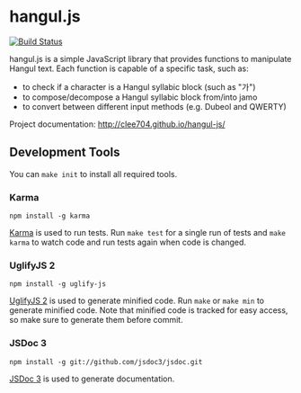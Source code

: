 hangul.js
=========
[![Build Status](https://secure.travis-ci.org/clee704/hangul-js.png?branch=master)](http://travis-ci.org/clee704/hangul-js)

hangul.js is a simple JavaScript library that provides functions to manipulate
Hangul text. Each function is capable of a specific task, such as:

* to check if a character is a Hangul syllabic block (such as "가")
* to compose/decompose a Hangul syllabic block from/into jamo
* to convert between different input methods (e.g. Dubeol and QWERTY)

Project documentation: <http://clee704.github.io/hangul-js/>

Development Tools
-----------------
You can `make init` to install all required tools.

### Karma

    npm install -g karma

[Karma](http://karma-runner.github.io/) is used to run tests. Run `make test`
for a single run of tests and `make karma` to watch code and run tests again
when code is changed.

### UglifyJS 2

    npm install -g uglify-js

[UglifyJS 2](https://github.com/mishoo/UglifyJS2) is used to generate minified
code. Run `make` or `make min` to generate minified code. Note that minified
code is tracked for easy access, so make sure to generate them before commit.

### JSDoc 3

    npm install -g git://github.com/jsdoc3/jsdoc.git

[JSDoc 3](https://github.com/jsdoc3/jsdoc) is used to generate documentation.
